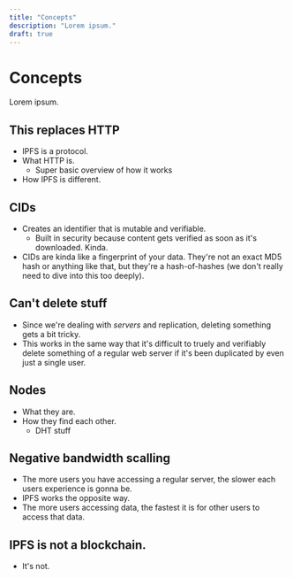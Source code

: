 ```yaml
---
title: "Concepts"
description: "Lorem ipsum."
draft: true
---
```


<!-- 

THIS PAGE CURRENTLY JUST CONTAINS NOTES. 
IT IS NOT COMPLETE OR FINISHED BY ANY MEANS.

-->

# Concepts

Lorem ipsum.

## This replaces HTTP

- IPFS is a protocol.
- What HTTP is.
  - Super basic overview of how it works
- How IPFS is different.

## CIDs

- Creates an identifier that is mutable and verifiable.
  - Built in security because content gets verified as soon as it's downloaded. Kinda.
- CIDs are kinda like a fingerprint of your data. They're not an exact MD5 hash or anything like that, but they're a hash-of-hashes (we don't really need to dive into this too deeply).

## Can't delete stuff

- Since we're dealing with _servers_ and replication, deleting something gets a bit tricky.
- This works in the same way that it's difficult to truely and verifiably delete something of a regular web server if it's been duplicated by even just a single user.

## Nodes

- What they are.
- How they find each other.
    - DHT stuff

## Negative bandwidth scalling

- The more users you have accessing a regular server, the slower each users experience is gonna be.
- IPFS works the opposite way. 
- The more users accessing data, the fastest it is for other users to access that data.

## IPFS is not a blockchain.

- It's not.
